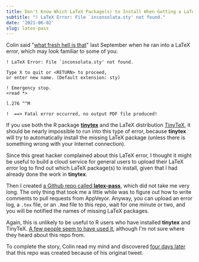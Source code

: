```yaml
---
title: Don't Know Which LaTeX Package(s) to Install When Getting a LaTeX Error?
subtitle: "! LaTeX Error: File `inconsolata.sty' not found."
date: '2021-06-02'
slug: latex-pass
---
```


Colin said "[what fresh hell is
that](https://twitter.com/_ColinFay/status/1308061202938032138)" last September
when he ran into a LaTeX error, which may look familiar to some of you:

    ! LaTeX Error: File `inconsolata.sty' not found.

    Type X to quit or <RETURN> to proceed,
    or enter new name. (Default extension: sty)

    ! Emergency stop.
    <read *>

    l.276 ^^M

    !  ==> Fatal error occurred, no output PDF file produced!

If you use both the R package [**tinytex**](https://github.com/yihui/tinytex)
and the LaTeX distribution [TinyTeX](https://yihui.org/tinytex/), it should be
nearly impossible to run into this type of error, because **tinytex** will try
to automatically install the missing LaTeX package (unless there is something
wrong with your Internet connection).

Since this great hacker complained about this LaTeX error, I thought it might be
useful to build a cloud service for general users to upload their LaTeX error
log to find out which LaTeX package(s) to install, given that I had already done
the work in **tinytex**.

Then I created [a Github repo called
**latex-pass**](https://github.com/yihui/latex-pass), which did not take me very
long. The only thing that took me a little while was to figure out how to write
comments to pull requests from AppVeyor. Anyway, you can upload an error log, a
`.tex` file, or an `.Rmd` file to this repo, wait for one minute or two, and you
will be notified the names of missing LaTeX packages.

Again, this is unlikely to be useful to R users who have installed **tinytex**
and TinyTeX. [A few people seem to have used
it](https://github.com/yihui/latex-pass/pulls), although I'm not sure where they
heard about this repo from.

To complete the story, Colin read my mind and discovered [four days
later](https://twitter.com/_ColinFay/status/1309415115922509824) that this repo
was created because of his original tweet.
